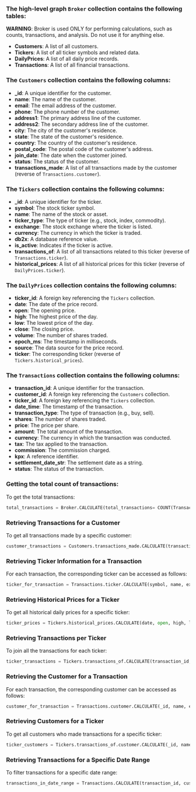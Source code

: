 ### The high-level graph `Broker` collection contains the following tables:
**WARNING**:
Broker is used ONLY for performing calculations, such as counts, transactions, and analysis. Do not use it for anything else.

- **Customers**: A list of all customers.
- **Tickers**: A list of all ticker symbols and related data.
- **DailyPrices**: A list of all daily price records.
- **Transactions**: A list of all financial transactions.

### The `Customers` collection contains the following columns:
- **_id**: A unique identifier for the customer.
- **name**: The name of the customer.
- **email**: The email address of the customer.
- **phone**: The phone number of the customer.
- **address1**: The primary address line of the customer.
- **address2**: The secondary address line of the customer.
- **city**: The city of the customer's residence.
- **state**: The state of the customer's residence.
- **country**: The country of the customer's residence.
- **postal_code**: The postal code of the customer's address.
- **join_date**: The date when the customer joined.
- **status**: The status of the customer.
- **transactions_made**: A list of all transactions made by the customer (reverse of `Transactions.customer`).

### The `Tickers` collection contains the following columns:
- **_id**: A unique identifier for the ticker.
- **symbol**: The stock ticker symbol.
- **name**: The name of the stock or asset.
- **ticker_type**: The type of ticker (e.g., stock, index, commodity).
- **exchange**: The stock exchange where the ticker is listed.
- **currency**: The currency in which the ticker is traded.
- **db2x**: A database reference value.
- **is_active**: Indicates if the ticker is active.
- **transactions_of**: A list of all transactions related to this ticker (reverse of `Transactions.ticker`).
- **historical_prices**: A list of all historical prices for this ticker (reverse of `DailyPrices.ticker`).

### The `DailyPrices` collection contains the following columns:
- **ticker_id**: A foreign key referencing the `Tickers` collection.
- **date**: The date of the price record.
- **open**: The opening price.
- **high**: The highest price of the day.
- **low**: The lowest price of the day.
- **close**: The closing price.
- **volume**: The number of shares traded.
- **epoch_ms**: The timestamp in milliseconds.
- **source**: The data source for the price record.
- **ticker**: The corresponding ticker (reverse of `Tickers.historical_prices`).

### The `Transactions` collection contains the following columns:
- **transaction_id**: A unique identifier for the transaction.
- **customer_id**: A foreign key referencing the `Customers` collection.
- **ticker_id**: A foreign key referencing the `Tickers` collection.
- **date_time**: The timestamp of the transaction.
- **transaction_type**: The type of transaction (e.g., buy, sell).
- **shares**: The number of shares traded.
- **price**: The price per share.
- **amount**: The total amount of the transaction.
- **currency**: The currency in which the transaction was conducted.
- **tax**: The tax applied to the transaction.
- **commission**: The commission charged.
- **kpx**: A reference identifier.
- **settlement_date_str**: The settlement date as a string.
- **status**: The status of the transaction.

### Getting the total count of transactions:
To get the total transactions:
```python
total_transactions = Broker.CALCULATE(total_transactions= COUNT(Transactions))
```

### Retrieving Transactions for a Customer
To get all transactions made by a specific customer:
```python
customer_transactions = Customers.transactions_made.CALCULATE(transaction_id, date_time, transaction_type, shares, price, amount, currency, tax, commission, status)
```

### Retrieving Ticker Information for a Transaction
For each transaction, the corresponding ticker can be accessed as follows:
```python
ticker_for_transaction = Transactions.ticker.CALCULATE(symbol, name, exchange, currency)
```

### Retrieving Historical Prices for a Ticker
To get all historical daily prices for a specific ticker:
```python
ticker_prices = Tickers.historical_prices.CALCULATE(date, open, high, low, close, volume, source)
```

### Retrieving Transactions per Ticker
To join all the transactions for each ticker:
```python
ticker_transactions = Tickers.transactions_of.CALCULATE(transaction_id, date_time, transaction_type, shares, price, amount, currency, tax, commission, status)
```

### Retrieving the Customer for a Transaction
For each transaction, the corresponding customer can be accessed as follows:
```python
customer_for_transaction = Transactions.customer.CALCULATE(_id, name, email, phone, address1, city, state, country)
```

### Retrieving Customers for a Ticker
To get all customers who made transactions for a specific ticker:
```python
ticker_customers = Tickers.transactions_of.customer.CALCULATE(_id, name, email, phone, address1, city, state, country)
```

### Retrieving Transactions for a Specific Date Range
To filter transactions for a specific date range:
```python
transactions_in_date_range = Transactions.CALCULATE(transaction_id, customer_id, ticker_id, date_time, transaction_type, shares, price, amount, currency, status, WHERE=((date_time >= start_date) & (date_time <= end_date)))
```
